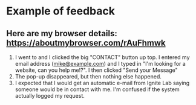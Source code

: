 # Example of feedback

## Here are my browser details: https://aboutmybrowser.com/rAuFhmwk

1. I went to  and I clicked the big "CONTACT" button up top. I entered my email address (mike@example.com) and I typed in "I'm looking for a website, can you help me!?". I then clicked "Send your Message"
2. The pop-up disappeared, but then nothing else happened.
3. I expected that I would get an automatic e-mail from Ignite Lab saying someone would be in contact with me. I'm confused if the system actually logged my request. 